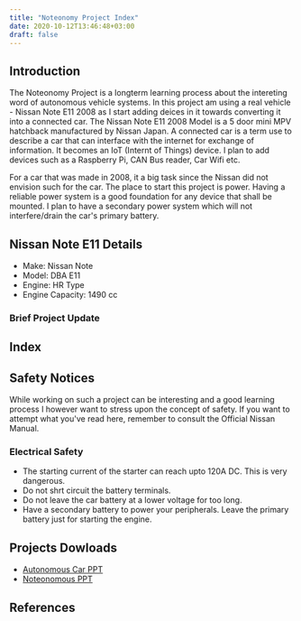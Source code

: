 ```yaml
---
title: "Noteonomy Project Index"
date: 2020-10-12T13:46:48+03:00
draft: false
---
```

## Introduction

The Noteonomy Project is a longterm learning process
about the intereting word of autonomous vehicle systems.
In this project am using a real vehicle - Nissan Note E11 2008
as I start adding deices in it towards converting it into
a connected car. The Nissan Note E11 2008 Model is a 5 door mini MPV hatchback
manufactured by Nissan Japan. A connected car is a term use to describe a 
car that can interface with the internet for exchange of information. It becomes
an IoT (Internt of Things) device. I plan to add devices such as a Raspberry Pi, CAN Bus
reader, Car Wifi etc.

For a car that was made in 2008, it a big task since the Nissan did not envision such 
for the car. The place to start this project is power. Having a reliable power system is a
good foundation for any device that shall be mounted. I plan to have a secondary power system
which will not interfere/drain the car's primary battery.

## Nissan Note E11 Details

* Make: Nissan Note
* Model: DBA E11
* Engine: HR Type
* Engine Capacity: 1490 cc

### Brief Project Update

## Index

## Safety Notices

While working on such a project can be interesting and a good learning process
I however want to stress upon the concept of safety. If you want to attempt what
you've read here, remember to consult the Official Nissan Manual.

### Electrical Safety

* The starting current of the starter can reach upto 120A DC. This is very dangerous.
* Do not shrt circuit the battery terminals.
* Do not leave the car battery at a lower voltage for too long.
* Have a secondary battery to power your peripherals. Leave the primary battery just for starting the engine.

## Projects Dowloads

* [Autonomous Car PPT](https://www.githuka.com/files/autonomous_car_ppt_pdf.pdf)
* [Noteonomous PPT](https://www.githuka.com/files/noteonomous.pdf)

## References


